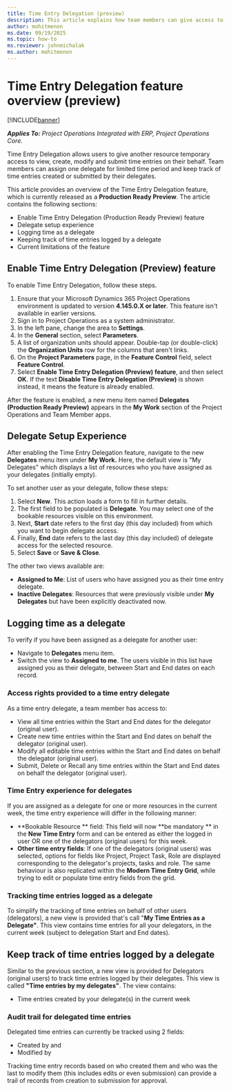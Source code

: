 ```yaml
---
title: Time Entry Delegation (preview)
description: This article explains how team members can give access to create, modify and submit time entries on their behalf to another resource in their organisation.
author: mohitmenon
ms.date: 09/19/2025
ms.topic: how-to
ms.reviewer: johnmichalak
ms.author: mohitmenon
---
```


# Time Entry Delegation feature overview (preview)

[!INCLUDE[banner](../includes/banner.md)]

_**Applies To:** Project Operations Integrated with ERP, Project Operations Core._

Time Entry Delegation allows users to give another resource temporary access to view, create, modify and submit time entries on their behalf. Team members can assign one delegate for limited time period and keep track of time entries created or submitted by their delegates.

This article provides an overview of the Time Entry Delegation feature, which is currently released as a **Production Ready Preview**. The article contains the following sections:

- Enable Time Entry Delegation (Production Ready Preview) feature
- Delegate setup experience
- Logging time as a delegate
- Keeping track of time entries logged by a delegate
- Current limitations of the feature

## Enable Time Entry Delegation (Preview) feature

To enable Time Entry Delegation, follow these steps.

1. Ensure that your Microsoft Dynamics 365 Project Operations environment is updated to version **4.145.0.X or later**. This feature isn't available in earlier versions.
1. Sign in to Project Operations as a system administrator.
1. In the left pane, change the area to **Settings**.
1. In the **General** section, select **Parameters**.
1. A list of organization units should appear. Double-tap (or double-click) the **Organization Units** row for the columns that aren't links.
1. On the **Project Parameters** page, in the **Feature Control** field, select **Feature Control**.
1. Select **Enable Time Entry Delegation (Preview) feature**, and then select **OK**. If the text **Disable Time Entry Delegation (Preview)** is shown instead, it means the feature is already enabled.

After the feature is enabled, a new menu item named **Delegates (Production Ready Preview)** appears in the **My Work** section of the Project Operations and Team Member apps.

## Delegate Setup Experience

After enabling the Time Entry Delegation feature, navigate to the new **Delegates** menu item under **My Work.** Here, the default view is "My Delegates" which displays a list of resources who you have assigned as your delegates (initially empty).

To set another user as your delegate, follow these steps:
1. Select **New**. This action loads a form to fill in further details.
2. The first field to be populated is **Delegate**. You may select one of the bookable resources visible on this environment.
3. Next, **Start** date refers to the first day (this day included) from which you want to begin delegate access.
4. Finally, **End** date refers to the last day (this day included) of delegate access for the selected resource.
5. Select **Save** or **Save & Close**.

The other two views available are: 
- **Assigned to Me**: List of users who have assigned you as their time entry delegate.
- **Inactive Delegates**: Resources that were previously visible under **My Delegates** but have been explicitly deactivated now.

## Logging time as a delegate

To verify if you have been assigned as a delegate for another user: 
- Navigate to **Delegates** menu item.
- Switch the view to **Assigned to me**. The users visible in this list have assigned you as their delegate, between Start and End dates on each record.

### Access rights provided to a time entry delegate

As a time entry delegate, a team member has access to:
- View all time entries within the Start and End dates for the delegator (original user).
- Create new time entries within the Start and End dates on behalf the delegator (original user).
- Modify all editable time entries within the Start and End dates on behalf the delegator (original user).
- Submit, Delete or Recall any time entries within the Start and End dates on behalf the delegator (original user).

### Time Entry experience for delegates

If you are assigned as a delegate for one or more resources in the current week, the time entry experience will differ in the following manner:
- **Bookable Resource ** field: This field will now **be mandatory ** in the **New Time Entry** form and can be entered as either the logged in user OR one of the delegators (original users) for this week.
- **Other time entry fields**: If one of the delegators (original users) was selected, options for fields like Project, Project Task, Role are displayed corresponding to the delegator's projects, tasks and role. The same behaviour is also replicated within the **Modern Time Entry Grid**, while trying to edit or populate time entry fields from the grid.

### Tracking time entries logged as a delegate

To simplify the tracking of time entries on behalf of other users (delegators), a new view is provided that's call "**My Time Entries as a Delegate"**. This view contains time entries for all your delegators, in the current week (subject to delegation Start and End dates).

## Keep track of time entries logged by a delegate

Similar to the previous section, a new view is provided for Delegators (original users) to track time entries logged by their delegates. This view is called **"Time entries by my delegates"**. The view contains:
- Time entries created by your delegate(s) in the current week

### Audit trail for delegated time entries

Delegated time entries can currently be tracked using 2 fields:
- Created by and
- Modified by

Tracking time entry records based on who created them and who was the last to modify them (this includes edits or even submission) can provide a trail of records from creation to submission for approval.


